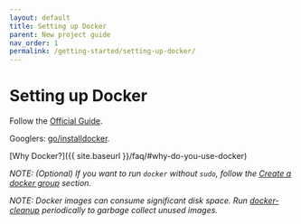 ```yaml
---
layout: default
title: Setting up Docker
parent: New project guide
nav_order: 1
permalink: /getting-started/setting-up-docker/
---
```


# Setting up Docker

Follow the [Official Guide](https://docs.docker.com/engine/installation).

Googlers: [go/installdocker](https://goto.google.com/installdocker).

[Why Docker?]({{ site.baseurl }}/faq/#why-do-you-use-docker)

*NOTE: (Optional) If you want to run `docker` without `sudo`, follow the [Create a docker group](https://docs.docker.com/engine/installation/linux/ubuntulinux/#/create-a-docker-group) section.*

*NOTE: Docker images can consume significant disk space. Run*
*[docker-cleanup](https://gist.github.com/mikea/d23a839cba68778d94e0302e8a2c200f)*
*periodically to garbage collect unused images.*

